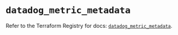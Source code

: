 # `datadog_metric_metadata`

Refer to the Terraform Registry for docs: [`datadog_metric_metadata`](https://registry.terraform.io/providers/datadog/datadog/3.78.0/docs/resources/metric_metadata).
